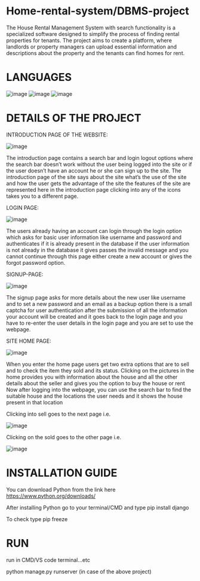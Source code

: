 # Home-rental-system/DBMS-project
The House Rental Management System with search functionality is a specialized software designed to simplify the process of finding rental properties for tenants. The project aims to create a platform, where landlords or property managers can upload essential information and descriptions about the property and the tenants can find homes for rent.

# LANGUAGES 
![image](https://github.com/vignu687/Home-rental-system/assets/91595577/953f4862-2a45-4909-aa14-f7cf38a0c61e)
![image](https://github.com/vignu687/Home-rental-system/assets/91595577/1c30c0c2-5a54-48f3-9761-73b7d77f927c)
![image](https://github.com/vignu687/Home-rental-system/assets/91595577/62a02ec5-6764-43a2-a51b-83640ea38b78)

# DETAILS OF THE PROJECT 
INTRODUCTION PAGE OF THE WEBSITE:

![image](https://github.com/vignu687/Home-rental-system/assets/91595577/3829a377-bed0-42e4-b8e1-afb7b003191c)

The introduction page contains a search bar and login logout options where the search bar doesn’t work without the user being logged into the site or if the user doesn’t have an account he or she can sign up to the site.
The introduction page of the site says about the site what’s the use of the site and how the user gets the advantage of the site the features of the site are represented here in the introduction page clicking into any of the icons takes you to a different page.

LOGIN PAGE:


![image](https://github.com/vignu687/Home-rental-system/assets/91595577/36d3d861-5b1c-489d-9f10-73460a9a0981)

The users already having an account can login through the login option which asks for basic user information like username and password and authenticates if it is already present in the database if the user information is not already in the database it gives passes the invalid message and you cannot continue through this page either create a new account or gives the forgot password option. 

SIGNUP-PAGE:


![image](https://github.com/vignu687/Home-rental-system/assets/91595577/cc63a410-6490-4aec-a70a-3f33c704102a)

The signup page asks for more details about the new user like username and to set a new password and an email as a backup option there is a small captcha for user authentication after the submission of all the information your account will be created and it goes back to the login page and you have to re-enter the user details in the login page and you are set to use the webpage.

 SITE HOME PAGE:


 ![image](https://github.com/vignu687/Home-rental-system/assets/91595577/49aa0470-c004-4455-975d-63bad168895e)

 When you enter the home page users get two extra options that are to sell and to check the item they sold and its status.
Clicking on the pictures in the home provides you with information about the house and all the other details about the seller and gives you the option to buy the house or rent
Now after logging into the webpage, you can use the search bar to find the suitable house and the locations the user needs and it shows the house present in that location 

Clicking into sell goes to the next page i.e.


![image](https://github.com/vignu687/Home-rental-system/assets/91595577/8c5dd351-bcde-47fd-8ac1-ffe92369b866)


Clicking on the sold goes to the other page i.e.


![image](https://github.com/vignu687/Home-rental-system/assets/91595577/42b857c0-f2f7-412d-826c-a1d9adf9aede)

# INSTALLATION GUIDE

You can download Python from the link here
https://www.python.org/downloads/

After installing Python go to your terminal/CMD and type
pip  install django

To check type
pip freeze

# RUN

run in CMD/VS code terminal...etc

python manage.py runserver (in case of the above project)









